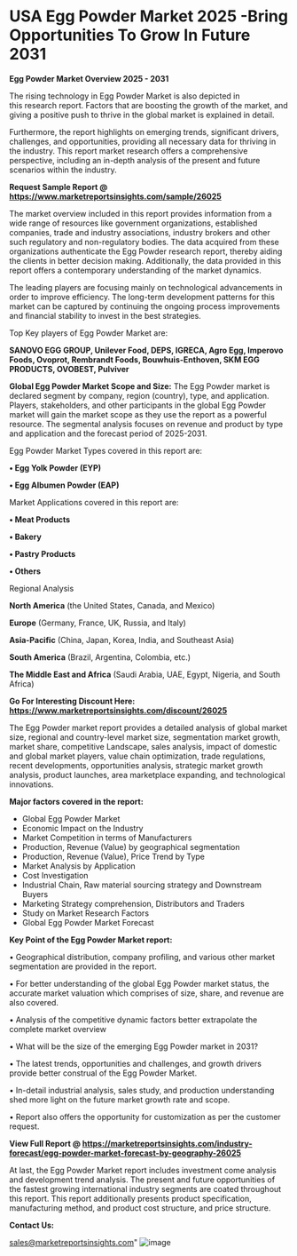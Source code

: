 # USA Egg Powder Market 2025 -Bring Opportunities To Grow In Future 2031

<Strong> Egg Powder Market Overview 2025 - 2031</strong>

The rising technology in Egg Powder Market is also depicted in this research report. Factors that are boosting the growth of the market, and giving a positive push to thrive in the global market is explained in detail.

Furthermore, the report highlights on emerging trends, significant drivers, challenges, and opportunities, providing all necessary data for thriving in the industry. This report market research offers a comprehensive perspective, including an in-depth analysis of the present and future scenarios within the industry.

<strong>Request Sample Report @ <a href=https://www.marketreportsinsights.com/sample/26025>https://www.marketreportsinsights.com/sample/26025</a></strong>

The market overview included in this report provides information from a wide range of resources like government organizations, established companies, trade and industry associations, industry brokers and other such regulatory and non-regulatory bodies. The data acquired from these organizations authenticate the Egg Powder research report, thereby aiding the clients in better decision making. Additionally, the data provided in this report offers a contemporary understanding of the market dynamics.

The leading players are focusing mainly on technological advancements in order to improve efficiency. The long-term development patterns for this market can be captured by continuing the ongoing process improvements and financial stability to invest in the best strategies.

Top Key players of Egg Powder Market are:

<strong>SANOVO EGG GROUP, Unilever Food, DEPS, IGRECA, Agro Egg, Imperovo Foods, Ovoprot, Rembrandt Foods, Bouwhuis-Enthoven, SKM EGG PRODUCTS, OVOBEST, Pulviver</strong>

<strong><b>Global Egg Powder Market Scope and Size:</b></strong>
The Egg Powder market is declared segment by company, region (country), type, and application. Players, stakeholders, and other participants in the global Egg Powder market will gain the market scope as they use the report as a powerful resource. The segmental analysis focuses on revenue and product by type and application and the forecast period of 2025-2031.

Egg Powder Market Types covered in this report are:

<strong>• Egg Yolk Powder (EYP)

• Egg Albumen Powder (EAP)</strong>

Market Applications covered in this report are:

<strong>• Meat Products

• Bakery

• Pastry Products

• Others</strong> 

Regional Analysis

<strong>North America</strong> (the United States, Canada, and Mexico)

<strong>Europe</strong> (Germany, France, UK, Russia, and Italy)

<strong>Asia-Pacific</strong> (China, Japan, Korea, India, and Southeast Asia)

<strong>South America</strong> (Brazil, Argentina, Colombia, etc.)

<strong>The Middle East and Africa</strong> (Saudi Arabia, UAE, Egypt, Nigeria, and South Africa)

<strong>Go For Interesting Discount Here: <a href=https://www.marketreportsinsights.com/discount/26025>https://www.marketreportsinsights.com/discount/26025</a></strong>

The Egg Powder market report provides a detailed analysis of global market size, regional and country-level market size, segmentation market growth, market share, competitive Landscape, sales analysis, impact of domestic and global market players, value chain optimization, trade regulations, recent developments, opportunities analysis, strategic market growth analysis, product launches, area marketplace expanding, and technological innovations.

<strong><b>Major factors covered in the report:</b></strong>
<ul>
  <li>Global Egg Powder Market </li>
  <li>Economic Impact on the Industry</li>
  <li>Market Competition in terms of Manufacturers</li>
  <li>Production, Revenue (Value) by geographical segmentation</li>
  <li>Production, Revenue (Value), Price Trend by Type</li>
  <li>Market Analysis by Application</li>
  <li>Cost Investigation</li>
  <li>Industrial Chain, Raw material sourcing strategy and Downstream Buyers</li>
  <li>Marketing Strategy comprehension, Distributors and Traders</li>
  <li>Study on Market Research Factors</li>
  <li>Global Egg Powder Market Forecast</li>
</ul>

<strong><b>Key Point of the Egg Powder Market report:</b></strong>

• Geographical distribution, company profiling, and various other market segmentation are provided in the report.

• For better understanding of the global Egg Powder market status, the accurate market valuation which comprises of size, share, and revenue are also covered.

• Analysis of the competitive dynamic factors better extrapolate the complete market overview

• What will be the size of the emerging Egg Powder market in 2031?

• The latest trends, opportunities and challenges, and growth drivers provide better construal of the Egg Powder Market.

• In-detail industrial analysis, sales study, and production understanding shed more light on the future market growth rate and scope.

• Report also offers the opportunity for customization as per the customer request.

<strong><b>View Full Report @ <a href=https://marketreportsinsights.com/industry-forecast/egg-powder-market-forecast-by-geography-26025>https://marketreportsinsights.com/industry-forecast/egg-powder-market-forecast-by-geography-26025</a></b></strong>


At last, the Egg Powder Market report includes investment come analysis and development trend analysis. The present and future opportunities of the fastest growing international industry segments are coated throughout this report. This report additionally presents product specification, manufacturing method, and product cost structure, and price structure.

<strong>Contact Us:</strong>

sales@marketreportsinsights.com"
![image](https://github.com/user-attachments/assets/c439f5a9-77a9-4e6e-8db6-c94271645132)
